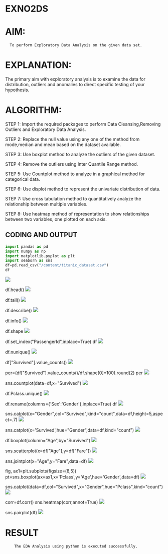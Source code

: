 # EXNO2DS
# AIM:
      To perform Exploratory Data Analysis on the given data set.
      
# EXPLANATION:
  The primary aim with exploratory analysis is to examine the data for distribution, outliers and anomalies to direct specific testing of your hypothesis.
  
# ALGORITHM:
STEP 1: Import the required packages to perform Data Cleansing,Removing Outliers and Exploratory Data Analysis.

STEP 2: Replace the null value using any one of the method from mode,median and mean based on the dataset available.

STEP 3: Use boxplot method to analyze the outliers of the given dataset.

STEP 4: Remove the outliers using Inter Quantile Range method.

STEP 5: Use Countplot method to analyze in a graphical method for categorical data.

STEP 6: Use displot method to represent the univariate distribution of data.

STEP 7: Use cross tabulation method to quantitatively analyze the relationship between multiple variables.

STEP 8: Use heatmap method of representation to show relationships between two variables, one plotted on each axis.

## CODING AND OUTPUT
```py
import pandas as pd
import numpy as np
import matplotlib.pyplot as plt
import seaborn as sns
df=pd.read_csv("/content/titanic_dataset.csv")
df
```
![](./1.png)

df.head()
![](./2.png)

df.tail()
![](./3.png)

df.describe()
![](./4.png)

df.info()
![](./5.png)

df.shape
![](./6.png)

df.set_index("PassengerId",inplace=True)
df
![](./7.png)

df.nunique()
![](./8.png)

df["Survived"].value_counts()
![](./9.png)

per=(df["Survived"].value_counts()/df.shape[0]*100).round(2)
per
![](./10.png)

sns.countplot(data=df,x="Survived")
![](./11.png)

df.Pclass.unique()
![](./12.png)

df.rename(columns={'Sex':'Gender'},inplace=True)
df
![](./13.png)

sns.catplot(x="Gender",col="Survived",kind="count",data=df,height=5,aspect=.7)
![](./14.png)

sns.catplot(x='Survived',hue="Gender",data=df,kind="count")
![](./15.png)

df.boxplot(column="Age",by="Survived")
![](./16.png)

sns.scatterplot(x=df["Age"],y=df["Fare"])
![](./17.png)

sns.jointplot(x="Age",y="Fare",data=df)
![](./18.png)

fig, ax1=plt.subplots(figsize=(8,5))
pt=sns.boxplot(ax=ax1,x='Pclass',y='Age',hue='Gender',data=df)
![](./19.png)

sns.catplot(data=df,col="Survived",x="Gender",hue="Pclass",kind="count")
![](./20.png)

corr=df.corr()
sns.heatmap(corr,annot=True)
![](./21.png)

sns.pairplot(df)
![](./22.png)




# RESULT
        The EDA Analysis using python is executed successfully.
